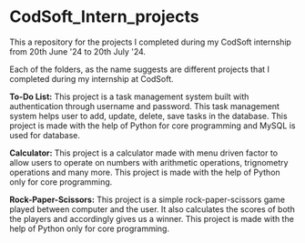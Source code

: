 # CodSoft_Intern_projects
This a repository for the projects I completed during my CodSoft internship from 20th June '24 to 20th July '24. 

Each of the folders, as the name suggests are different projects that I completed during my internship at CodSoft.

**To-Do List:**
This project is a task management system built with authentication through username and password. This task management system helps user to add, update, delete, save tasks in the database.
This project is made with the help of Python for core programming and MySQL is used for database.

**Calculator:**
This project is a calculator made with menu driven factor to allow users to operate on numbers with arithmetic operations, trignometry operations and many more.
This project is made with the help of Python only for core programming.

**Rock-Paper-Scissors:**
This project is a simple rock-paper-scissors game played between computer and the user. It also calculates the scores of both the players and accordingly gives us a winner.
This project is made with the help of Python only for core programming.
